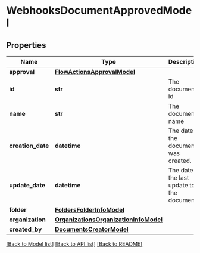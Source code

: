 # WebhooksDocumentApprovedModel

## Properties
Name | Type | Description | Notes
------------ | ------------- | ------------- | -------------
**approval** | [**FlowActionsApprovalModel**](FlowActionsApprovalModel.md) |  | [optional] 
**id** | **str** | The document&#x27;s id | [optional] 
**name** | **str** | The document&#x27;s name | [optional] 
**creation_date** | **datetime** | The date the document was created. | [optional] 
**update_date** | **datetime** | The date of the last update to the document. | [optional] 
**folder** | [**FoldersFolderInfoModel**](FoldersFolderInfoModel.md) |  | [optional] 
**organization** | [**OrganizationsOrganizationInfoModel**](OrganizationsOrganizationInfoModel.md) |  | [optional] 
**created_by** | [**DocumentsCreatorModel**](DocumentsCreatorModel.md) |  | [optional] 

[[Back to Model list]](../README.md#documentation-for-models) [[Back to API list]](../README.md#documentation-for-api-endpoints) [[Back to README]](../README.md)

